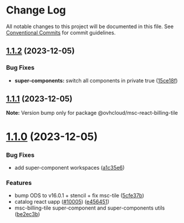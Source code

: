 # Change Log

All notable changes to this project will be documented in this file.
See [Conventional Commits](https://conventionalcommits.org) for commit guidelines.

## [1.1.2](https://github.com/ovh/manager/compare/@ovhcloud/msc-react-billing-tile@1.1.1...@ovhcloud/msc-react-billing-tile@1.1.2) (2023-12-05)


### Bug Fixes

* **super-components:** switch all components in private true ([15ce18f](https://github.com/ovh/manager/commit/15ce18faac7e34435f05b9b7d334502607918ed4))





## [1.1.1](https://github.com/ovh/manager/compare/@ovhcloud/msc-react-billing-tile@1.1.0...@ovhcloud/msc-react-billing-tile@1.1.1) (2023-12-05)

**Note:** Version bump only for package @ovhcloud/msc-react-billing-tile





# [1.1.0](https://github.com/ovh/manager/compare/@ovhcloud/msc-react-billing-tile@1.0.0...@ovhcloud/msc-react-billing-tile@1.1.0) (2023-12-05)


### Bug Fixes

* add super-component workspaces ([a1c35e6](https://github.com/ovh/manager/commit/a1c35e6817d3f41925954c16b381ebeaea440bd7))


### Features

* bump ODS to v16.0.1 + stencil + fix msc-tile ([5cfe37b](https://github.com/ovh/manager/commit/5cfe37b97ed116bec549cc7d27eabd4ee8867691))
* catalog react uapp ([#10005](https://github.com/ovh/manager/issues/10005)) ([e456451](https://github.com/ovh/manager/commit/e45645174e0a6e0834d06c3c23c535ff374dceba))
* msc-billing-tile super-component and super-components utils ([be2ec3b](https://github.com/ovh/manager/commit/be2ec3b0f2ea71e26ca1ec9f2b42dd16f38c3558))
